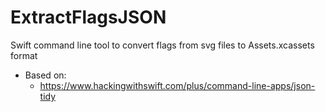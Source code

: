 # ExtractFlagsJSON

Swift command line tool to convert flags from svg files to Assets.xcassets format

- Based on:
  - https://www.hackingwithswift.com/plus/command-line-apps/json-tidy
